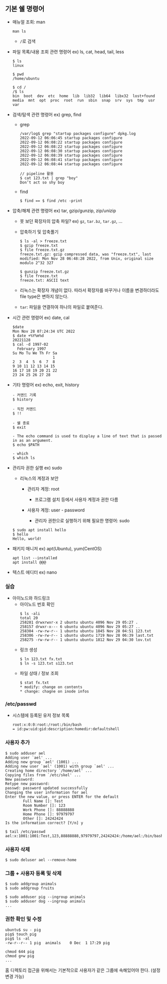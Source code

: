 ## 기본 쉘 명령어

- 매뉴얼 조회: man
    ```
    man ls
    ```
    - `/`로 검색

- 파일 목록/내용 조회 관련 명령어 ex) ls, cat, head, tail, less
    ```
    $ ls
    linux
    
    $ pwd
    /home/ubuntu

    $ cd /
    /$ ls
    bin  boot  dev  etc  home  lib  lib32  lib64  libx32  lost+found  media  mnt  opt  proc  root  run  sbin  snap  srv  sys  tmp  usr  var
    ```

- 검색/탐색 관련 명령어 ex) grep, find
  - grep
    ```
    /var/log$ grep "startup packages configure" dpkg.log
    2022-09-12 06:06:45 startup packages configure
    2022-09-12 06:08:22 startup packages configure
    2022-09-12 06:08:22 startup packages configure
    2022-09-12 06:08:30 startup packages configure
    2022-09-12 06:08:39 startup packages configure
    2022-09-12 06:08:41 startup packages configure
    2022-09-12 06:08:44 startup packages configure

    // pipeline 활용
    $ cat 123.txt | grep "boy"
    Don’t act so shy boy
    ```

  - find
    ```
    $ find == $ find /etc -print
    ```

- 압축/해체 관련 명령어 ex) tar, gzip/gunzip, zip/unizip
  - 못 보던 확장자의 압축 파일? ex) `gz`, `tar.bz`, `tar.gz`, ...
  - 압축하기 및 압축풀기

    ```
    $ ls -al > freeze.txt
    $ gzip freeze.txt 
    $ file freeze.txt.gz
    freeze.txt.gz: gzip compressed data, was "freeze.txt", last modified: Mon Nov 28 06:48:28 2022, from Unix, original size modulo 2^32 327

    $ gunzip freeze.txt.gz 
    $ file freeze.txt 
    freeze.txt: ASCII text
    ```
  - 리눅스는 확장자 개념이 없다. 따라서 확장자를 바꾸거나 이름을 변경하더라도 file type은 변하지 않는다.
  - `tar`: 파일을 연결하여 하나의 파일로 붙여준다.

- 시간 관련 명령어 ex) date, cal
    ```
    $date
    Mon Nov 28 07:24:34 UTC 2022
    $ date +%Y%m%d
    20221128
    $ cal -d 1997-02
      February 1997      
    Su Mo Tu We Th Fr Sa
                      1
    2  3  4  5  6  7  8
    9 10 11 12 13 14 15
    16 17 18 19 20 21 22
    23 24 25 26 27 28
    ```
    
- 기타 명령어 ex) echo, exit, history
    ```
    - 커맨드 기록
    $ history

    - 직전 커맨드
    $ !!

    - 쉘 종료
    $ exit
    
    - The echo command is used to display a line of text that is passed in as an argument.
    $ echo $PATH

    - which
    $ which ls
    ```

    
- 관리자 권한 실행 ex) sudo
  - 리눅스의 계정과 보안

    - 관리자 계정: root
      - 프로그램 설치 등에서 사용자 계정과 권한 다름

    - 사용자 계정: user - password
      - 관리자 권한으로 실행하기 위해 필요한 명령어: sudo

  ```
  $ sudo apt install hello
  $ hello
  Hello, world!
  ```
    
- 패키지 매니저 ex) apt(Ubuntu), yum(CentOS)
    ```
    apt list --installed
    apt install @@@
    ```
    
- 텍스트 에디터 ex) nano


### 실습
- 아이노드와 하드링크 
  - 아이노드 번호 확인
    ```
    $ ls -ali
    total 20
    258281 drwxrwxr-x 2 ubuntu ubuntu 4096 Nov 29 05:27 . 
    258157 drwxr-x--- 6 ubuntu ubuntu 4096 Nov 29 05:27 ..
    258304 -rw-rw-r-- 1 ubuntu ubuntu 1845 Nov 28 04:51 123.txt
    258306 -rw-rw-r-- 1 ubuntu ubuntu 1719 Nov 28 06:39 last.txt
    258275 -rw-rw-r-- 1 ubuntu ubuntu 1812 Nov 29 04:30 lov.txt
    ```
  - 링크 생성
    ```
    $ ln 123.txt fx.txt
    $ ln -s 123.txt s123.txt
    ```
  - 파일 상태 / 정보 조회
    ```
    $ stat fx.txt 
    * modify: change on contents
    * change: chagne on inode infos
    ```

### /etc/passwd
- 시스템에 등록된 유저 정보 목록
  ```
  root:x:0:0:root:/root:/bin/bash
  = id:pw:uid:gid:description:homedir:defaultshell
  ```

### 사용자 추가

```
$ sudo adduser ael
Adding user `ael' ...
Adding new group `ael' (1001) ...
Adding new user `ael' (1001) with group `ael' ...
Creating home directory `/home/ael' ...
Copying files from `/etc/skel' ...
New password: 
Retype new password:
passwd: password updated successfully
Changing the user information for ael
Enter the new value, or press ENTER for the default
        Full Name []: Test
        Room Number []: 123
        Work Phone []: 88888888
        Home Phone []: 97979797
        Other []: 24242424
Is the information correct? [Y/n] y

$ tail /etc/passwd
ael:x:1001:1001:Test,123,88888888,97979797,24242424:/home/ael:/bin/bash
```

### 사용자 삭제
```
$ sudo deluser ael --remove-home
```

### 그룹 + 사용자 등록 및 삭제
```
$ sudo addgroup animals
$ sudo addgroup fruits

$ sudo adduser pig --ingroup animals
$ sudo adduser dog --ingroup animals
...
```

### 권한 확인 및 수정
```
ubuntu$ su - pig
pig$ touch pig
pig$ ls -al
-rw-r--r-- 1 pig  animals    0 Dec  1 17:29 pig

chmod 644 pig
chmod g+w pig
...
```
홈 디렉토리 접근을 위해서는 기본적으로 사용자가 같은 그룹에 속해있어야 한다. (설정 변경 가능)